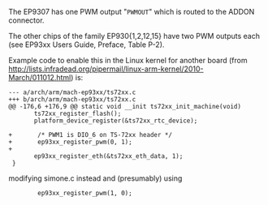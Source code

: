 The EP9307 has one PWM output "`PWMOUT`" which is routed to the ADDON connector.

The other chips of the family EP930{1,2,12,15} have two PWM outputs each (see EP93xx Users Guide, Preface, Table P-2).

Example code to enable this in the Linux kernel for another board (from http://lists.infradead.org/pipermail/linux-arm-kernel/2010-March/011012.html) is:
```
--- a/arch/arm/mach-ep93xx/ts72xx.c
+++ b/arch/arm/mach-ep93xx/ts72xx.c
@@ -176,6 +176,9 @@ static void __init ts72xx_init_machine(void)
       ts72xx_register_flash();
       platform_device_register(&ts72xx_rtc_device);

+       /* PWM1 is DIO_6 on TS-72xx header */
+       ep93xx_register_pwm(0, 1);
+
       ep93xx_register_eth(&ts72xx_eth_data, 1);
 }

```
modifying simone.c instead and (presumably) using
```
        ep93xx_register_pwm(1, 0);
```

